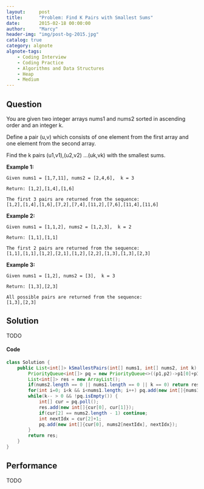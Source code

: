 ```yaml
---
layout:     post
title:      "Problem: Find K Pairs with Smallest Sums"
date:       2015-02-18 00:00:00
author:     "Marcy"
header-img: "img/post-bg-2015.jpg"
catalog: true
category: algnote
algnote-tags:
    - Coding Interview
    - Coding Practice
    - Algorithms and Data Structures
    - Heap
    - Medium
---
```


## Question

You are given two integer arrays nums1 and nums2 sorted in ascending order and an integer k.

Define a pair (u,v) which consists of one element from the first array and one element from the second array.

Find the k pairs (u1,v1),(u2,v2) ...(uk,vk) with the smallest sums.

**Example 1:**
```
Given nums1 = [1,7,11], nums2 = [2,4,6],  k = 3

Return: [1,2],[1,4],[1,6]

The first 3 pairs are returned from the sequence:
[1,2],[1,4],[1,6],[7,2],[7,4],[11,2],[7,6],[11,4],[11,6]
```

**Example 2:**
```
Given nums1 = [1,1,2], nums2 = [1,2,3],  k = 2

Return: [1,1],[1,1]

The first 2 pairs are returned from the sequence:
[1,1],[1,1],[1,2],[2,1],[1,2],[2,2],[1,3],[1,3],[2,3]
```

**Example 3:**
```
Given nums1 = [1,2], nums2 = [3],  k = 3

Return: [1,3],[2,3]

All possible pairs are returned from the sequence:
[1,3],[2,3]
```

## Solution
TODO

#### Code
```java
class Solution {
    public List<int[]> kSmallestPairs(int[] nums1, int[] nums2, int k) {
        PriorityQueue<int[]> pq = new PriorityQueue<>((p1,p2)->p1[0]+p1[1]-p2[0]-p2[1]);
        List<int[]> res = new ArrayList();
        if(nums2.length == 0 || nums1.length == 0 || k == 0) return res;
        for(int i=0; i<k && i<nums1.length; i++) pq.add(new int[]{nums1[i], nums2[0], 0});
        while(k-- > 0 && !pq.isEmpty()) {
            int[] cur = pq.poll();
            res.add(new int[]{cur[0], cur[1]});
            if(cur[2] == nums2.length - 1) continue;
            int nextIdx = cur[2]+1;
            pq.add(new int[]{cur[0], nums2[nextIdx], nextIdx});
        }
        return res;
    }
}
```

## Performance
TODO
